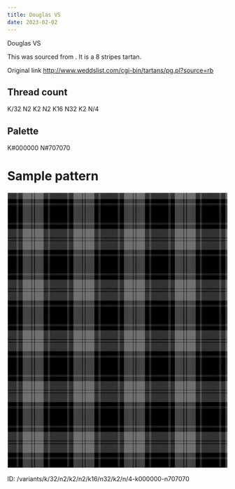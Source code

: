 ```yaml
---
title: Douglas VS
date: 2023-02-02
---
```

Douglas VS

This was sourced from <no value>.  It is a 8 stripes tartan.

Original link http://www.weddslist.com/cgi-bin/tartans/pg.pl?source=rb

## Thread count
K/32 N2 K2 N2 K16 N32 K2 N/4

## Palette
K#000000 N#707070

# Sample pattern

![Tartan detail](tartan.png "K/32 N2 K2 N2 K16 N32 K2 N/4 tartan")

ID: /variants/k/32/n2/k2/n2/k16/n32/k2/n/4-k000000-n707070